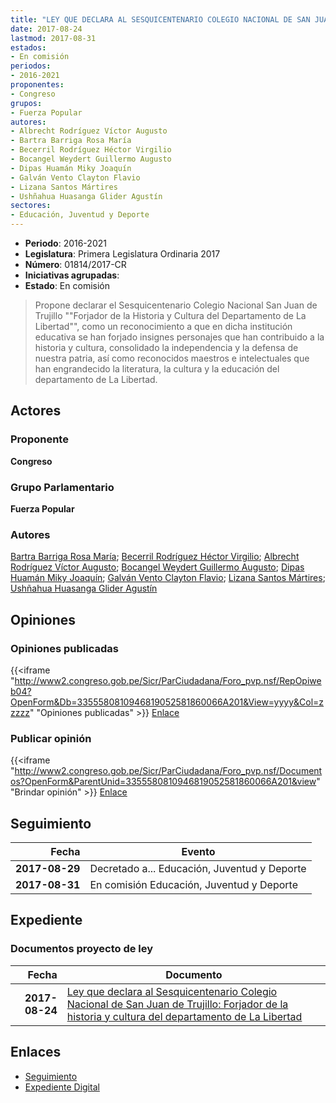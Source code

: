 ```yaml
---
title: "LEY QUE DECLARA AL SESQUICENTENARIO COLEGIO NACIONAL DE SAN JUAN DE TRUJILLO 'FORJADOR DE LA HISTORIA Y CULTURA DEL DEPARTAMENTO DE LA LIBERTAD"
date: 2017-08-24
lastmod: 2017-08-31
estados:
- En comisión
periodos:
- 2016-2021
proponentes:
- Congreso
grupos:
- Fuerza Popular
autores:
- Albrecht Rodríguez Víctor Augusto
- Bartra Barriga Rosa María
- Becerril Rodríguez Héctor Virgilio
- Bocangel Weydert Guillermo Augusto
- Dipas Huamán Miky Joaquín
- Galván Vento Clayton Flavio
- Lizana Santos Mártires
- Ushñahua Huasanga Glider Agustín
sectores:
- Educación, Juventud y Deporte
---
```

- **Periodo**: 2016-2021
- **Legislatura**: Primera Legislatura Ordinaria 2017
- **Número**: 01814/2017-CR
- **Iniciativas agrupadas**: 
- **Estado**: En comisión

> Propone declarar el Sesquicentenario Colegio Nacional San Juan de Trujillo ""Forjador de la Historia y Cultura del Departamento de La Libertad"", como un reconocimiento a que en dicha institución educativa se han forjado insignes personajes que han contribuido a la historia y cultura, consolidado la independencia y la defensa de nuestra patria, así como reconocidos maestros e intelectuales que han engrandecido la literatura, la cultura y la educación del departamento de La Libertad.


## Actores

### Proponente

**Congreso**

### Grupo Parlamentario

**Fuerza Popular**

### Autores

[Bartra Barriga Rosa María](mailto:mailto:rbartra@congreso.gob.pe); [Becerril Rodríguez Héctor Virgilio](mailto:mailto:hbecerril@congreso.gob.pe); [Albrecht Rodríguez Víctor Augusto](mailto:mailto:valbrecht@congreso.gob.pe); [Bocangel Weydert Guillermo Augusto](mailto:mailto:gbocangel@congreso.gob.pe); [Dipas Huamán Miky Joaquín](mailto:mailto:mdipas@congreso.gob.pe); [Galván Vento Clayton Flavio](mailto:mailto:cgalvan@congreso.gob.pe); [Lizana Santos Mártires](mailto:mailto:mlizana@congreso.gob.pe); [Ushñahua Huasanga Glider Agustín](mailto:mailto:gushnahua@congreso.gob.pe)

## Opiniones

### Opiniones publicadas

{{<iframe "http://www2.congreso.gob.pe/Sicr/ParCiudadana/Foro_pvp.nsf/RepOpiweb04?OpenForm&Db=3355580810946819052581860066A201&View=yyyy&Col=zzzzz" "Opiniones publicadas" >}}
[Enlace](http://www2.congreso.gob.pe/Sicr/ParCiudadana/Foro_pvp.nsf/RepOpiweb04?OpenForm&Db=3355580810946819052581860066A201&View=yyyy&Col=zzzzz)

### Publicar opinión

{{<iframe "http://www2.congreso.gob.pe/Sicr/ParCiudadana/Foro_pvp.nsf/Documentos?OpenForm&ParentUnid=3355580810946819052581860066A201&view" "Brindar opinión" >}}
[Enlace](http://www2.congreso.gob.pe/Sicr/ParCiudadana/Foro_pvp.nsf/Documentos?OpenForm&ParentUnid=3355580810946819052581860066A201&view)


## Seguimiento

| Fecha | Evento |
|------:|--------|
| **2017-08-29** | Decretado a... Educación, Juventud y Deporte |
| **2017-08-31** | En comisión Educación, Juventud y Deporte |

## Expediente

### Documentos proyecto de ley

| Fecha | Documento |
|------:|-----------|
| **2017-08-24** | [Ley que declara al Sesquicentenario Colegio Nacional de San Juan de Trujillo: Forjador de la historia y cultura del departamento de La Libertad](http://www.leyes.congreso.gob.pe/Documentos/2016_2021/Proyectos_de_Ley_y_de_Resoluciones_Legislativas/PL0181420170824_.pdf) |

## Enlaces

- [Seguimiento](http://www2.congreso.gob.pe/Sicr/TraDocEstProc/CLProLey2016.nsf/f7fff46988ca05b1052578e100829cc7/d7da27ac0797962f0525818600732acd?OpenDocument)
- [Expediente Digital](http://www2.congreso.gob.pe/Sicr/TraDocEstProc/Expvirt_2011.nsf/visbusqptramdoc1621/01814?opendocument)

